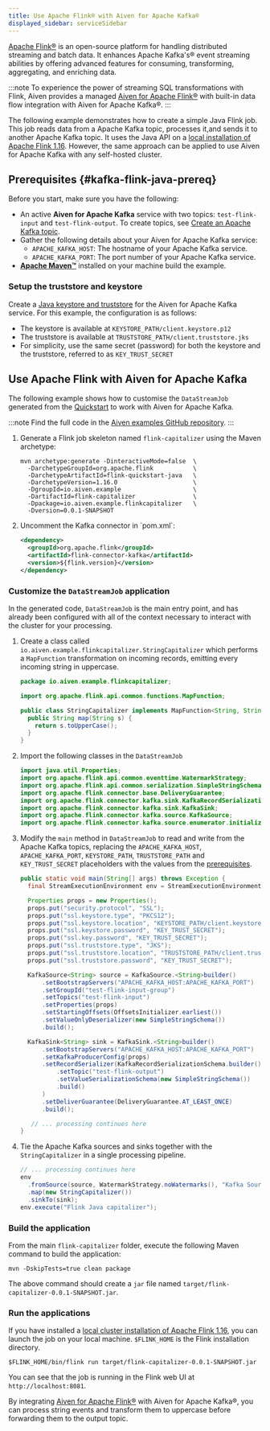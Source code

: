```yaml
---
title: Use Apache Flink® with Aiven for Apache Kafka®
displayed_sidebar: serviceSidebar
---
```


[Apache Flink®](https://flink.apache.org/) is an open-source platform for handling distributed streaming and batch data. It enhances Apache Kafka's® event streaming abilities by offering advanced features for consuming, transforming, aggregating, and enriching data.

:::note
To experience the power of streaming SQL transformations
with Flink, Aiven provides a managed
[Aiven for Apache Flink®](/docs/products/flink) with built-in data
flow integration with Aiven for Apache Kafka®.
:::

The following example demonstrates how to create a simple Java Flink job. This job
reads data from a Apache Kafka topic, processes it,and sends it to another Apache Kafka
topic. It uses the Java API on a
[local installation of Apache Flink 1.16](https://nightlies.apache.org/flink/flink-docs-release-1.16/docs/try-flink/local_installation/). However, the same approach can be applied to use
Aiven for Apache Kafka with any self-hosted cluster.

## Prerequisites {#kafka-flink-java-prereq}

Before you start, make sure you have the following:

- An active **Aiven for Apache Kafka** service with two topics: `test-flink-input` and `test-flink-output`.
  To create topics, see [Create an Apache Kafka topic](/docs/products/kafka/howto/create-topic).
- Gather the following details about your Aiven for Apache Kafka service:
   - `APACHE_KAFKA_HOST`: The hostname of your Apache Kafka service.
   - `APACHE_KAFKA_PORT`: The port number of your Apache Kafka service.
- [**Apache Maven™**](https://maven.apache.org/install.html) installed on your machine
  build the example.

### Setup the truststore and keystore

Create a
[Java keystore and truststore](keystore-truststore) for the Aiven for Apache Kafka service.
For this example, the configuration is as follows:

- The keystore is available at `KEYSTORE_PATH/client.keystore.p12`
- The truststore is available at
  `TRUSTSTORE_PATH/client.truststore.jks`
- For simplicity, use  the same secret (password) for both the
  keystore and the truststore, referred to as `KEY_TRUST_SECRET`

## Use Apache Flink with Aiven for Apache Kafka

The following example shows how to customise the `DataStreamJob`
generated from the
[Quickstart](https://nightlies.apache.org/flink/flink-docs-release-1.19/docs/dev/configuration/overview/)
to work with Aiven for Apache Kafka.

:::note
Find the full code in the
[Aiven examples GitHub repository](https://github.com/aiven/aiven-examples/tree/master/kafka/flink-capitalizer).
:::

1.  Generate a Flink job skeleton named `flink-capitalizer` using the
    Maven archetype:

    ```shell
    mvn archetype:generate -DinteractiveMode=false  \
      -DarchetypeGroupId=org.apache.flink           \
      -DarchetypeArtifactId=flink-quickstart-java   \
      -DarchetypeVersion=1.16.0                     \
      -DgroupId=io.aiven.example                    \
      -DartifactId=flink-capitalizer                \
      -Dpackage=io.aiven.example.flinkcapitalizer   \
      -Dversion=0.0.1-SNAPSHOT
    ```

1.  Uncomment the Kafka connector in \`pom.xml\`:

    ```xml
    <dependency>
      <groupId>org.apache.flink</groupId>
      <artifactId>flink-connector-kafka</artifactId>
      <version>${flink.version}</version>
    </dependency>
    ```

### Customize the `DataStreamJob` application

In the generated code, `DataStreamJob` is the main entry point, and has
already been configured with all of the context necessary to interact
with the cluster for your processing.

1.  Create a class called
    `io.aiven.example.flinkcapitalizer.StringCapitalizer` which performs
    a `MapFunction` transformation on incoming records, emitting every incoming
    string in uppercase.

    ```java
    package io.aiven.example.flinkcapitalizer;

    import org.apache.flink.api.common.functions.MapFunction;

    public class StringCapitalizer implements MapFunction<String, String> {
      public String map(String s) {
        return s.toUpperCase();
      }
    }
    ```

1.  Import the following classes in the `DataStreamJob`

    ```java
    import java.util.Properties;
    import org.apache.flink.api.common.eventtime.WatermarkStrategy;
    import org.apache.flink.api.common.serialization.SimpleStringSchema;
    import org.apache.flink.connector.base.DeliveryGuarantee;
    import org.apache.flink.connector.kafka.sink.KafkaRecordSerializationSchema;
    import org.apache.flink.connector.kafka.sink.KafkaSink;
    import org.apache.flink.connector.kafka.source.KafkaSource;
    import org.apache.flink.connector.kafka.source.enumerator.initializer.OffsetsInitializer;
    ```

1.  Modify the `main` method in `DataStreamJob` to read and write from
    the Apache Kafka topics, replacing the `APACHE_KAFKA_HOST`,
    `APACHE_KAFKA_PORT`, `KEYSTORE_PATH`, `TRUSTSTORE_PATH` and
    `KEY_TRUST_SECRET` placeholders with the values from the
    [prerequisites](/docs/products/kafka/howto/flink-with-aiven-for-kafka#kafka-flink-java-prereq).

    ```java
    public static void main(String[] args) throws Exception {
      final StreamExecutionEnvironment env = StreamExecutionEnvironment.getExecutionEnvironment();

      Properties props = new Properties();
      props.put("security.protocol", "SSL");
      props.put("ssl.keystore.type", "PKCS12");
      props.put("ssl.keystore.location", "KEYSTORE_PATH/client.keystore.p12");
      props.put("ssl.keystore.password", "KEY_TRUST_SECRET");
      props.put("ssl.key.password", "KEY_TRUST_SECRET");
      props.put("ssl.truststore.type", "JKS");
      props.put("ssl.truststore.location", "TRUSTSTORE_PATH/client.truststore.jks");
      props.put("ssl.truststore.password", "KEY_TRUST_SECRET");

      KafkaSource<String> source = KafkaSource.<String>builder()
          .setBootstrapServers("APACHE_KAFKA_HOST:APACHE_KAFKA_PORT")
          .setGroupId("test-flink-input-group")
          .setTopics("test-flink-input")
          .setProperties(props)
          .setStartingOffsets(OffsetsInitializer.earliest())
          .setValueOnlyDeserializer(new SimpleStringSchema())
          .build();

      KafkaSink<String> sink = KafkaSink.<String>builder()
          .setBootstrapServers("APACHE_KAFKA_HOST:APACHE_KAFKA_PORT")
          .setKafkaProducerConfig(props)
          .setRecordSerializer(KafkaRecordSerializationSchema.builder()
              .setTopic("test-flink-output")
              .setValueSerializationSchema(new SimpleStringSchema())
              .build()
          )
          .setDeliverGuarantee(DeliveryGuarantee.AT_LEAST_ONCE)
          .build();

       // ... processing continues here
    }
    ```

1.  Tie the Apache Kafka sources and sinks together with the
    `StringCapitalizer` in a single processing pipeline.

    ```java
    // ... processing continues here
    env
      .fromSource(source, WatermarkStrategy.noWatermarks(), "Kafka Source")
      .map(new StringCapitalizer())
      .sinkTo(sink);
    env.execute("Flink Java capitalizer");
    ```

### Build the application

From the main `flink-capitalizer` folder, execute the following Maven
command to build the application:

```shell
mvn -DskipTests=true clean package
```

The above command should create a `jar` file named
`target/flink-capitalizer-0.0.1-SNAPSHOT.jar`.

### Run the applications

If you have installed a [local cluster installation of Apache Flink
1.16](https://nightlies.apache.org/flink/flink-docs-release-1.19/docs/try-flink/local_installation/),
you can launch the job on your local machine. `$FLINK_HOME` is the Flink
installation directory.

```shell
$FLINK_HOME/bin/flink run target/flink-capitalizer-0.0.1-SNAPSHOT.jar
```

You can see that the job is running in the Flink web UI at
`http://localhost:8081`.

By integrating [Aiven for Apache Flink®](/docs/products/flink) with
Aiven for Apache Kafka®, you can process string events and transform
them to uppercase before forwarding them to the output topic.
